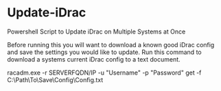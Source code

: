 # Update-iDrac
Powershell Script to Update iDrac on Multiple Systems at Once

Before running this you will want to download a known good iDrac config and save the settings you would like to update. Run this command to download a systems current iDrac config to a text document.

racadm.exe -r SERVERFQDN/IP -u "Username" -p "Password" get -f C:\Path\To\Save\Config\Config.txt
